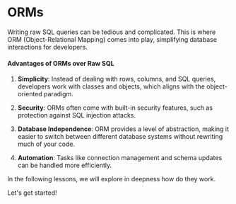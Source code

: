# ORMs

Writing raw SQL queries can be tedious and complicated. This is where ORM (Object-Relational Mapping) comes into play, simplifying database interactions for developers.

#### Advantages of ORMs over Raw SQL

1. **Simplicity**: Instead of dealing with rows, columns, and SQL queries, developers work with classes and objects, which aligns with the object-oriented paradigm.
  
2. **Security**: ORMs often come with built-in security features, such as protection against SQL injection attacks.
  
3. **Database Independence**: ORM provides a level of abstraction, making it easier to switch between different database systems without rewriting much of your code.

4. **Automation**: Tasks like connection management and schema updates can be handled more efficiently.

In the following lessons, we will explore in deepness how do they work.

Let's get started!